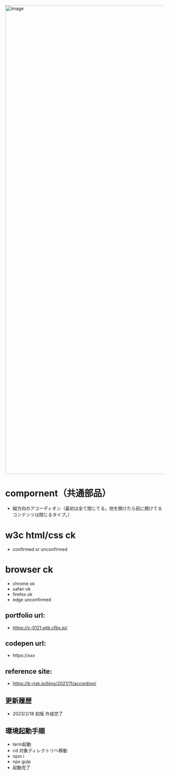 <img width="1489" alt="image" src="https://user-images.githubusercontent.com/99580997/219845315-3e817708-5246-4acc-bf84-4bbc7371a0a0.png">

# compornent（共通部品）
- 縦方向のアコーディオン（最初は全て閉じてる。他を開けたら前に開けてるコンテンツは閉じるタイプ。）

# w3c html/css ck
- confirmed or unconfirmed

# browser ck
- chrome ok
- safari ok
- firefox ok
- edge unconfirmed

## portfolio url:

- https://c-0121.wtb.cfbx.jp/

## codepen url:
- https://xxx

## reference site:
- https://b-risk.jp/blog/2021/11/accordion/

## 更新履歴

- 2023/2/18 初版 作成完了

## 環境起動手順
- term起動
- cd 対象ディレクトリへ移動
- npm i
- npx gulp
- 起動完了
